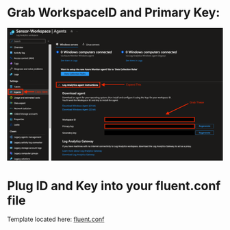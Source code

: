 # Grab WorkspaceID and Primary Key:
![](/assets/img/WorkspaceIDandKey.png)

# Plug ID and Key into your fluent.conf file
Template located here: [fluent.conf](https://github.com/EEN421/Sentinel-Integrated-RPI-Soil-Sensor/blob/Main/Code/fluent.conf)
